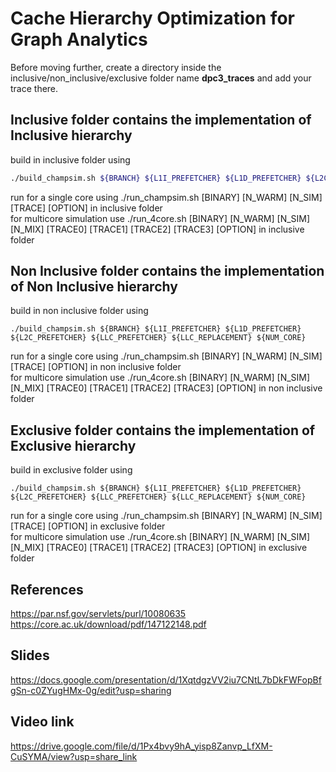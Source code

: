 # Cache Hierarchy Optimization for Graph Analytics

Before moving further, create a directory inside the inclusive/non_inclusive/exclusive folder name **dpc3_traces** and add your trace there.

## Inclusive folder contains the implementation of Inclusive hierarchy

build in inclusive folder using 
```bash
./build_champsim.sh ${BRANCH} ${L1I_PREFETCHER} ${L1D_PREFETCHER} ${L2C_PREFETCHER} ${LLC_PREFETCHER} ${LLC_REPLACEMENT} ${NUM_CORE}
```

run for a single core using ./run_champsim.sh [BINARY] [N_WARM] [N_SIM] [TRACE] [OPTION] in inclusive folder  <br>
for multicore simulation use ./run_4core.sh [BINARY] [N_WARM] [N_SIM] [N_MIX] [TRACE0] [TRACE1] [TRACE2] [TRACE3] [OPTION] in inclusive folder  <br>

## Non Inclusive folder contains the implementation of Non Inclusive hierarchy

build in non inclusive folder using 
```
./build_champsim.sh ${BRANCH} ${L1I_PREFETCHER} ${L1D_PREFETCHER} ${L2C_PREFETCHER} ${LLC_PREFETCHER} ${LLC_REPLACEMENT} ${NUM_CORE}
```
run for a single core using ./run_champsim.sh [BINARY] [N_WARM] [N_SIM] [TRACE] [OPTION] in non inclusive folder  <br>
for multicore simulation use ./run_4core.sh [BINARY] [N_WARM] [N_SIM] [N_MIX] [TRACE0] [TRACE1] [TRACE2] [TRACE3] [OPTION] in non inclusive folder  <br>


## Exclusive folder contains the implementation of Exclusive hierarchy

build in exclusive folder using 
```
./build_champsim.sh ${BRANCH} ${L1I_PREFETCHER} ${L1D_PREFETCHER} ${L2C_PREFETCHER} ${LLC_PREFETCHER} ${LLC_REPLACEMENT} ${NUM_CORE}
```
run for a single core using ./run_champsim.sh [BINARY] [N_WARM] [N_SIM] [TRACE] [OPTION] in exclusive folder  <br>
for multicore simulation use ./run_4core.sh [BINARY] [N_WARM] [N_SIM] [N_MIX] [TRACE0] [TRACE1] [TRACE2] [TRACE3] [OPTION] in exclusive folder  <br>
 
## References
https://par.nsf.gov/servlets/purl/10080635  <br>
https://core.ac.uk/download/pdf/147122148.pdf

## Slides
https://docs.google.com/presentation/d/1XqtdgzVV2iu7CNtL7bDkFWFopBfgSn-c0ZYugHMx-0g/edit?usp=sharing

## Video link
https://drive.google.com/file/d/1Px4bvy9hA_yisp8Zanvp_LfXM-CuSYMA/view?usp=share_link
